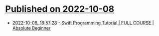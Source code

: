 # [Published on 2022-10-08](index.md)

* [2022-10-08, 18:57:28](https://lobste.rs/s/inb0dj/swift_programming_tutorial_full_course) - [Swift Programming Tutorial | FULL COURSE | Absolute Beginner](https://www.youtube.com/watch?v=CwA1VWP0Ldw)
